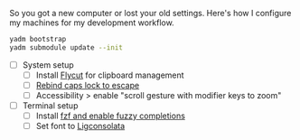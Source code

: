So you got a new computer or lost your old settings. Here's how I configure my machines for my development workflow.

```sh
yadm bootstrap
yadm submodule update --init
```

- [ ] System setup
    - [ ] Install [Flycut](https://itunes.apple.com/us/app/flycut-clipboard-manager/id442160987?mt=12) for clipboard management
    - [ ] [Rebind caps lock to escape](https://stackoverflow.com/a/40254864)
    - [ ] Accessibility > enable "scroll gesture with modifier keys to zoom"
- [ ] Terminal setup
    - [ ] Install [fzf and enable fuzzy completions](https://sourabhbajaj.com/mac-setup/iTerm/fzf.html)
    - [ ] Set font to [Ligconsolata](https://github.com/googlefonts/Inconsolata/tree/master/fonts/otf)
